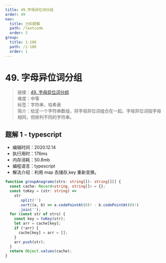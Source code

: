 ```yaml
---
title: 49.字母异位词分组
order: 49
nav:
  title: 力扣题解
  path: /leetcode
  order: 3
group:
  title: 1-100
  path: /1-100
  order: 1
---
```


# 49. 字母异位词分组

> 链接：[49. 字母异位词分组](https://leetcode-cn.com/problems/group-anagrams/)  
> 难度：中等  
> 标签：字符串、哈希表  
> 简介：给定一个字符串数组，将字母异位词组合在一起。字母异位词指字母相同，但排列不同的字符串。

## 题解 1 - typescript

- 编辑时间：2020.12.14
- 执行用时：176ms
- 内存消耗：50.8mb
- 编程语言：typescript
- 解法介绍：利用 map 去储存,key 重新变换。

```typescript
function groupAnagrams(strs: string[]): string[][] {
  const cache: Record<string, string[]> = {};
  const toKey = (str: string) =>
    str
      .split('')
      .sort((a, b) => a.codePointAt(0)! - b.codePointAt(0)!)
      .join('');
  for (const str of strs) {
    const key = toKey(str);
    let arr = cache[key];
    if (!arr) {
      cache[key] = arr = [];
    }
    arr.push(str);
  }
  return Object.values(cache);
}
```
